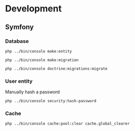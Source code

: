# Development

## Symfony
### Database

```shell
php ../bin/console make:entity
```

```shell
php ../bin/console make:migration
```

```shell
php ../bin/console doctrine:migrations:migrate
```

### User entity
Manually hash a password
```shell
php ../bin/console security:hash-password
``` 

### Cache
```shell
php ../bin/console cache:pool:clear cache.global_clearer
```
